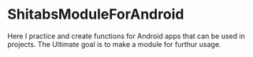 # ShitabsModuleForAndroid
 Here I practice and create functions for Android apps that can be used in projects. The Ultimate goal is to make a module for furthur usage.
